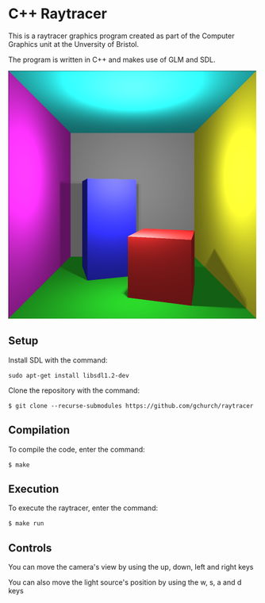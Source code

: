 # C++ Raytracer

This is a raytracer graphics program created as part of the Computer Graphics unit at the Unversity of Bristol. 

The program is written in C++ and makes use of GLM and SDL.

![Screenshot](./example_screenshot.bmp "screenshot")

## Setup

Install SDL with the command:

```
sudo apt-get install libsdl1.2-dev
```

Clone the repository with the command:

```
$ git clone --recurse-submodules https://github.com/gchurch/raytracer
```

## Compilation

To compile the code, enter the command:

```
$ make
```

## Execution

To execute the raytracer, enter the command:

```
$ make run
```

## Controls

You can move the camera's view by using the up, down, left and right keys

You can also move the light source's position by using the w, s, a and d keys
